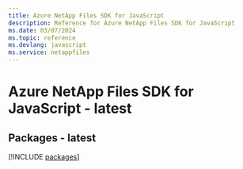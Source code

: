 ```yaml
---
title: Azure NetApp Files SDK for JavaScript
description: Reference for Azure NetApp Files SDK for JavaScript
ms.date: 03/07/2024
ms.topic: reference
ms.devlang: javascript
ms.service: netappfiles
---
```

# Azure NetApp Files SDK for JavaScript - latest
## Packages - latest
[!INCLUDE [packages](netapp-files-index.md)]